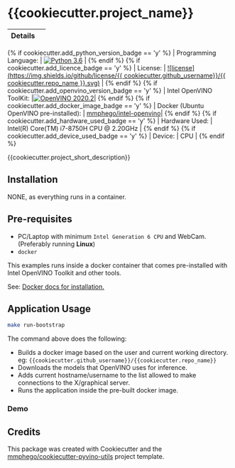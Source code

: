 # {{cookiecutter.project_name}}

| Details            |              |
|-----------------------|---------------|
{% if cookiecutter.add_python_version_badge == 'y' %}
| Programming Language: |  [![Python 3.6](https://img.shields.io/badge/python-3.6+-blue.svg)](https://www.python.org/downloads/release/python-360/) |
{% endif %}
{% if cookiecutter.add_licence_badge == 'y' %}
| License: |  [![license](https://img.shields.io/github/license/{{ cookiecutter.github_username}}/{{ cookiecutter.repo_name }}.svg)](LICENSE) |
{% endif %}
{% if cookiecutter.add_openvino_version_badge == 'y' %}
| Intel OpenVINO ToolKit: |[![OpenVINO 2020.2](https://img.shields.io/badge/openvino-2020.2-blue.svg)](https://software.intel.com/content/www/us/en/develop/tools/openvino-toolkit/choose-download.html)|
{% endif %}
{% if cookiecutter.add_docker_image_badge == 'y' %}
| Docker (Ubuntu OpenVINO pre-installed): | [mmphego/intel-openvino](https://hub.docker.com/r/mmphego/intel-openvino)|
{% endif %}
{% if cookiecutter.add_hardware_used_badge == 'y' %}
| Hardware Used: | Intel(R) Core(TM) i7-8750H CPU @ 2.20GHz |
{% endif %}
{% if cookiecutter.add_device_used_badge == 'y' %}
| Device: | CPU |
{% endif %}

{{cookiecutter.project_short_description}}

## Installation

NONE, as everything runs in a container.

## Pre-requisites

- PC/Laptop with minimum `Intel Generation 6 CPU` and WebCam. (Preferably running **Linux**)
- `docker`

This examples runs inside a docker container that comes pre-installed with Intel OpenVINO Toolkit and other tools.

See: [Docker docs for installation.](https://docs.docker.com/engine/install/)

## Application Usage

```bash
make run-bootstrap
```

The command above does the following:
- Builds a docker image based on the user and current working directory. 
    eg: `{{cookiecutter.github_username}}/{{cookiecutter.repo_name}}`
- Downloads the models that OpenVINO uses for inference.
- Adds current hostname/username to the list allowed to make connections to the X/graphical server.
- Runs the application inside the pre-built docker image.

### Demo



## Credits
This package was created with Cookiecutter and the [mmphego/cookiecutter-pyvino-utils](mmphego/cookiecutter-pyvino-utils) project template.

